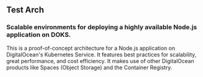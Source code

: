 ## Test Arch
### Scalable environments for deploying a highly available Node.js application on DOKS.
This is a proof-of-concept architecture for a Node.js application on DigitalOcean's Kubernetes Service. It features best practices for scalability, great performance, and cost efficiency. It makes use of other DigitalOcean products like Spaces (Object Storage) and the Container Registry.
